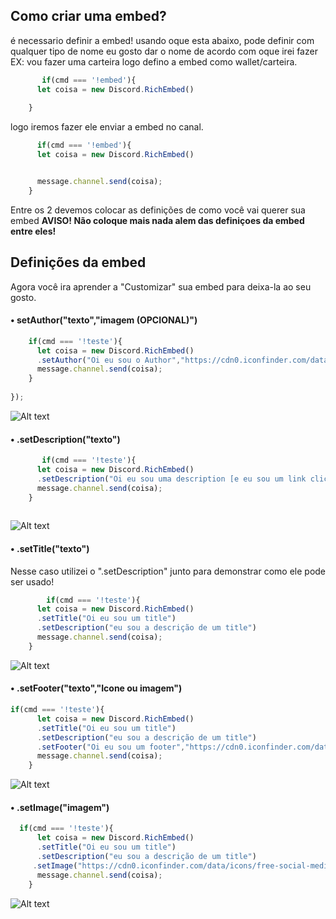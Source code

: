 
## Como criar uma embed? 

é necessario definir a embed! usando oque esta abaixo, pode definir com qualquer tipo de nome eu gosto dar o nome de acordo com oque irei fazer EX: vou fazer uma carteira logo defino a embed como wallet/carteira.
```js
       if(cmd === '!embed'){
      let coisa = new Discord.RichEmbed()
     
    }
``` 
logo iremos fazer ele enviar a embed no canal.
```js
      if(cmd === '!embed'){
      let coisa = new Discord.RichEmbed()


      message.channel.send(coisa);
    }

``` 
Entre os 2 devemos colocar as definições de como você vai querer sua embed 
**AVISO! Não coloque mais nada alem das definiçoes da embed entre eles!**

## Definições da embed

Agora você ira aprender a "Customizar" sua embed para deixa-la ao seu gosto.

#### • setAuthor("texto","imagem (OPCIONAL)") 
```js
    if(cmd === '!teste'){
      let coisa = new Discord.RichEmbed()
      .setAuthor("Oi eu sou o Author","https://cdn0.iconfinder.com/data/icons/free-social-media-set/24/discord-512.png")
      message.channel.send(coisa);
    }
  
});
```
![Alt text](https://cdn.discordapp.com/attachments/682575921727012902/682576291240738870/unknown.png "Title")

#### • .setDescription("texto") 
```js
       if(cmd === '!teste'){
      let coisa = new Discord.RichEmbed()
      .setDescription("Oi eu sou uma description [e eu sou um link clicavel](https://www.youtube.com/channel/UCTbR2nrS_LR5jR6BpBjjG_A)")
      message.channel.send(coisa);
    }
  
```
![Alt text](https://cdn.discordapp.com/attachments/682575921727012902/682577482649436311/unknown.png "Title")

#### • .setTitle("texto") 
Nesse caso utilizei o ".setDescription" junto para demonstrar como ele pode ser usado!
```js
        if(cmd === '!teste'){
      let coisa = new Discord.RichEmbed()
      .setTitle("Oi eu sou um title")
      .setDescription("eu sou a descrição de um title")
      message.channel.send(coisa);
    }
```
![Alt text](https://cdn.discordapp.com/attachments/682575921727012902/682578857819504651/unknown.png "Title")

#### • .setFooter("texto","Icone ou imagem") 
```js
if(cmd === '!teste'){
      let coisa = new Discord.RichEmbed()
      .setTitle("Oi eu sou um title")
      .setDescription("eu sou a descrição de um title")
      .setFooter("Oi eu sou um footer","https://cdn0.iconfinder.com/data/icons/free-social-media-set/24/discord-512.png")
      message.channel.send(coisa);
    }
```
![Alt text](https://cdn.discordapp.com/attachments/682575921727012902/682579682008498186/unknown.png "Title")

#### • .setImage("imagem") 
```js
  if(cmd === '!teste'){
      let coisa = new Discord.RichEmbed()
      .setTitle("Oi eu sou um title")
      .setDescription("eu sou a descrição de um title")
     .setImage("https://cdn0.iconfinder.com/data/icons/free-social-media-set/24/discord-512.png")
      message.channel.send(coisa);
    }
```
![Alt text](https://cdn.discordapp.com/attachments/682575921727012902/682580281722667019/unknown.png "Title")
